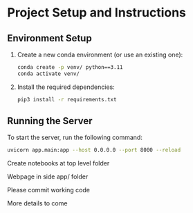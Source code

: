 # Project Setup and Instructions

## Environment Setup

1. Create a new conda environment (or use an existing one):

    ```sh
    conda create -p venv/ python==3.11
    conda activate venv/
    ```

2. Install the required dependencies:

    ```sh
    pip3 install -r requirements.txt
    ```

## Running the Server

To start the server, run the following command:

```sh
uvicorn app.main:app --host 0.0.0.0 --port 8000 --reload
```

Create notebooks at top level folder

Webpage in side app/ folder

Please commit working code

More details to come
